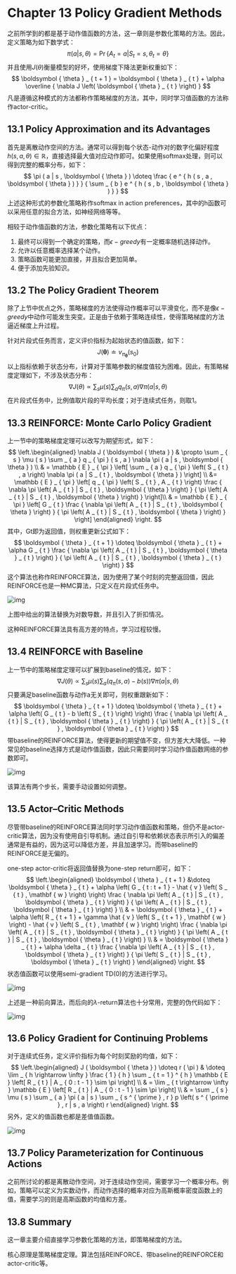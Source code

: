 # Chapter 13 Policy Gradient Methods

之前所学到的都是基于动作值函数的方法，这一章则是参数化策略的方法。因此，定义策略为如下数学式：
$$
\pi ( a | s , \theta ) = \operatorname { Pr } \left\{ A _ { t } = a | S _ { t } = s , \theta _ { t } = \theta \right\}
$$
并且使用$J ( \theta )$衡量模型的好坏，使用梯度下降法更新权重如下：
$$
\boldsymbol { \theta } _ { t + 1 } = \boldsymbol { \theta } _ { t } + \alpha \overline { \nabla J \left( \boldsymbol { \theta } _ { t } \right) }
$$
凡是遵循这种模式的方法都称作策略梯度的方法，其中，同时学习值函数的方法称作actor-critic。

## 13.1 Policy Approximation and its Advantages

首先是离散动作空间的方法。通常可以得到每个状态-动作对的数字化偏好程度$h ( s , a , \theta ) \in \mathbb { R }$，直接选择最大值对应动作即可。如果使用softmax处理，则可以得到完整的概率分布，如下：
$$
\pi ( a | s , \boldsymbol { \theta } ) \doteq \frac { e ^ { h ( s , a , \boldsymbol { \theta } ) } } { \sum _ { b } e ^ { h ( s , b , \boldsymbol { \theta } ) } }
$$
上述这种形式的参数化策略称作softmax in action preferences，其中的h函数可以采用任意的拟合方法，如神经网络等等。

相较于动作值函数的方法，参数化策略有以下优点：

1. 最终可以得到一个确定的策略，而$\epsilon-greedy$有一定概率随机选择动作。
2. 允许以任意概率选择某个动作。
3. 策略函数可能更加直接，并且拟合更加简单。
4. 便于添加先验知识。

## 13.2 The Policy Gradient Theorem

除了上节中优点之外，策略梯度的方法使得动作概率可以平滑变化，而不是像$\epsilon-greedy$中动作可能发生突变。正是由于依赖于策略连续性，使得策略梯度的方法逼近梯度上升过程。

针对片段式任务而言，定义评价指标为起始状态的值函数，如下：
$$
J ( \boldsymbol { \theta } ) \doteq v _ { \pi _ { \boldsymbol { \theta } } } \left( s _ { 0 } \right)
$$
以上指标依赖于状态分布，计算对于策略参数的梯度值较为困难。因此，有策略梯度定理如下，不涉及状态分布：
$$
\nabla J ( \theta ) \propto \sum _ { s } \mu ( s ) \sum _ { a } q _ { \pi } ( s , a ) \nabla \pi ( a | s , \theta )
$$
在片段式任务中，比例值取片段的平均长度；对于连续式任务，则取1。

## 13.3 REINFORCE: Monte Carlo Policy Gradient

上一节中的策略梯度定理可以改写为期望形式，如下：
$$
\left.\begin{aligned} \nabla J ( \boldsymbol { \theta } ) & \propto \sum _ { s } \mu ( s ) \sum _ { a } q _ { \pi } ( s , a ) \nabla \pi ( a | s , \boldsymbol { \theta } ) \\ & = \mathbb { E } _ { \pi } \left[ \sum _ { a } q _ { \pi } \left( S _ { t } , a \right) \nabla \pi ( a | S _ { t } , \boldsymbol { \theta } ) \right]  \\
&= \mathbb { E } _ { \pi } \left[ q _ { \pi } \left( S _ { t } , A _ { t } \right) \frac { \nabla \pi \left( A _ { t } | S _ { t } , \boldsymbol { \theta } \right) } { \pi \left( A _ { t } | S _ { t } , \boldsymbol { \theta } \right) } \right]\\
& = \mathbb { E } _ { \pi } \left[ G _ { t } \frac { \nabla \pi \left( A _ { t } | S _ { t } , \boldsymbol { \theta } \right) } { \pi \left( A _ { t } | S _ { t } , \boldsymbol { \theta } \right) } \right]
\end{aligned} \right.
$$
其中，Gt即为返回值，则权重更新公式如下：
$$
\boldsymbol { \theta } _ { t + 1 } \doteq \boldsymbol { \theta } _ { t } + \alpha G _ { t } \frac { \nabla \pi \left( A _ { t } | S _ { t } , \boldsymbol { \theta } _ { t } \right) } { \pi \left( A _ { t } | S _ { t } , \boldsymbol { \theta } _ { t } \right) }
$$
这个算法也称作REINFORCE算法，因为使用了某个时刻的完整返回值，因此REINFORCE也是一种MC算法，只定义在片段式任务中。

![img](../img/13-3-1.png)

上图中给出的算法替换为对数导数，并且引入了折扣情况。

这种REINFORCE算法具有高方差的特点，学习过程较慢。

## 13.4 REINFORCE with Baseline

上一节中的策略梯度定理可以扩展到baseline的情况，如下：
$$
\nabla J ( \theta ) \propto \sum _ { s } \mu ( s ) \sum _ { a } \left( q _ { \pi } ( s , a ) - b ( s ) \right) \nabla \pi ( a | s , \theta )
$$
只要满足baseline函数与动作a无关即可，则权重跟新如下：
$$
\boldsymbol { \theta } _ { t + 1 } \doteq \boldsymbol { \theta } _ { t } + \alpha \left( G _ { t } - b \left( S _ { t } \right) \right) \frac { \nabla \pi \left( A _ { t } | S _ { t } , \boldsymbol { \theta } _ { t } \right) } { \pi \left( A _ { t } | S _ { t } , \boldsymbol { \theta } _ { t } \right) }
$$
带baseline的REINFORCE算法，使得更新的期望值不变，但方差大大降低。一种常见的baseline选择方式是动作值函数，因此只需要同时学习动作值函数网络的参数即可。

![img](../img/13-4-1.png)

该算法有两个步长，需要手动设置如何调整。

## 13.5 Actor–Critic Methods

尽管带baseline的REINFORCE算法同时学习动作值函数和策略，但仍不是actor-critic算法，因为没有使用自引导机制。通过自引导和依赖状态表示所引入的偏差通常是有益的，因为这可以降低方差，并且加速学习。而带baseline的REINFORCE是无偏的。

one-step actor-critic将返回值替换为one-step return即可，如下：
$$
\left.\begin{aligned} \boldsymbol { \theta } _ { t + 1 } &\doteq \boldsymbol { \theta } _ { t } + \alpha \left( G _ { t : t + 1 } - \hat { v } \left( S _ { t } , \mathbf { w } \right) \right)  \frac { \nabla \pi \left( A _ { t } | S _ { t } , \boldsymbol { \theta } _ { t } \right) } { \pi \left( A _ { t } | S _ { t } , \boldsymbol { \theta } _ { t } \right) } \\ & = \boldsymbol { \theta } _ { t } + \alpha \left( R _ { t + 1 } + \gamma \hat { v } \left( S _ { t + 1 } , \mathbf { w } \right) - \hat { v } \left( S _ { t } , \mathbf { w } \right) \right) \frac { \nabla \pi \left( A _ { t } | S _ { t } , \boldsymbol { \theta } _ { t } \right) } { \pi \left( A _ { t } | S _ { t } , \boldsymbol { \theta } _ { t } \right) } \\ & = \boldsymbol { \theta } _ { t } + \alpha \delta _ { t } \frac { \nabla \pi \left( A _ { t } | S _ { t } , \boldsymbol { \theta } _ { t } \right) } { \pi \left( S _ { t } | S _ { t } , \boldsymbol { \theta } _ { t } \right) } \end{aligned} \right.
$$
状态值函数可以使用semi-gradient TD(0)的方法进行学习。

![img](../img/13-5-2.png)

上述是一种前向算法，而后向的$\lambda$-return算法也十分常用，完整的伪代码如下：

![img](../img/13-5-1.png)

## 13.6 Policy Gradient for Continuing Problems

对于连续式任务，定义评价指标为每个时刻奖励的均值，如下：
$$
\left.\begin{aligned} J ( \boldsymbol { \theta } ) \doteq r ( \pi ) & \doteq \lim _ { h \rightarrow \infty } \frac { 1 } { h } \sum _ { t = 1 } ^ { h } \mathbb { E } \left[ R _ { t } | A _ { 0 : t - 1 } \sim \pi \right] \\ & = \lim _ { t \rightarrow \infty } \mathbb { E } \left[ R _ { t } | A _ { 0 : t - 1 } \sim \pi \right] \\ & = \sum _ { s } \mu ( s ) \sum _ { a } \pi ( a | s ) \sum _ { s ^ { \prime } , r } p \left( s ^ { \prime } , r | s , a \right) r \end{aligned} \right.
$$
另外，定义的值函数也都是差值值函数。

![img](../img/13-6-1.png)

## 13.7 Policy Parameterization for Continuous Actions

之前所讨论的都是离散动作空间，对于连续动作空间，需要学习一个概率分布。例如，策略可以定义为实数动作，而动作选择的概率对应为高斯概率密度函数上的值，需要学习的则是高斯函数的均值和方差。

## 13.8 Summary

这一章主要介绍直接学习参数化策略的方法，即策略梯度的方法。

核心原理是策略梯度定理。算法包括REINFORCE、带baseline的REINFORCE和actor-critic等。